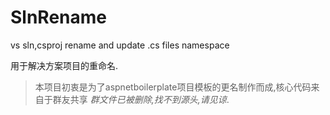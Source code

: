 # SlnRename

vs sln,csproj rename and update .cs files namespace

用于解决方案项目的重命名.

> 本项目初衷是为了aspnetboilerplate项目模板的更名制作而成,核心代码来自于群友共享 *群文件已被删除,找不到源头,请见谅*.

